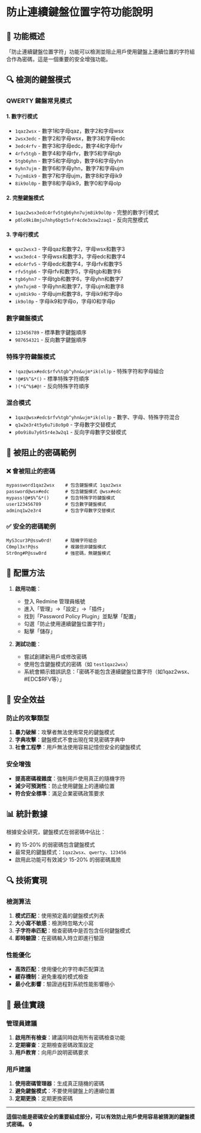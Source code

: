# 防止連續鍵盤位置字符功能說明

## 🎯 功能概述

「防止連續鍵盤位置字符」功能可以檢測並阻止用戶使用鍵盤上連續位置的字符組合作為密碼，這是一個重要的安全增強功能。

## 🔍 檢測的鍵盤模式

### QWERTY 鍵盤常見模式

#### 1. 數字行模式
- `1qaz2wsx` - 數字1和字母qaz，數字2和字母wsx
- `2wsx3edc` - 數字2和字母wsx，數字3和字母edc
- `3edc4rfv` - 數字3和字母edc，數字4和字母rfv
- `4rfv5tgb` - 數字4和字母rfv，數字5和字母tgb
- `5tgb6yhn` - 數字5和字母tgb，數字6和字母yhn
- `6yhn7ujm` - 數字6和字母yhn，數字7和字母ujm
- `7ujm8ik9` - 數字7和字母ujm，數字8和字母ik9
- `8ik9ol0p` - 數字8和字母ik9，數字0和字母olp

#### 2. 完整鍵盤模式
- `1qaz2wsx3edc4rfv5tgb6yhn7ujm8ik9ol0p` - 完整的數字行模式
- `p0lo9ki8mju7nhy6bgt5vfr4cde3xsw2zaq1` - 反向完整模式

#### 3. 字母行模式
- `qaz2wsx3` - 字母qaz和數字2，字母wsx和數字3
- `wsx3edc4` - 字母wsx和數字3，字母edc和數字4
- `edc4rfv5` - 字母edc和數字4，字母rfv和數字5
- `rfv5tgb6` - 字母rfv和數字5，字母tgb和數字6
- `tgb6yhn7` - 字母tgb和數字6，字母yhn和數字7
- `yhn7ujm8` - 字母yhn和數字7，字母ujm和數字8
- `ujm8ik9o` - 字母ujm和數字8，字母ik9和字母o
- `ik9ol0p` - 字母ik9和字母o，字母l0和字母p

### 數字鍵盤模式
- `123456789` - 標準數字鍵盤順序
- `987654321` - 反向數字鍵盤順序

### 特殊字符鍵盤模式
- `!qaz@wsx#edc$rfv%tgb^yhn&ujm*ik(ol)p` - 特殊字符和字母組合
- `!@#$%^&*()` - 標準特殊字符順序
- `)(*&^%$#@!` - 反向特殊字符順序

### 混合模式
- `1qaz@wsx#edc$rfv%tgb^yhn&ujm*ik(ol)p` - 數字、字母、特殊字符混合
- `q1w2e3r4t5y6u7i8o9p0` - 字母數字交替模式
- `p0o9i8u7y6t5r4e3w2q1` - 反向字母數字交替模式

## 🚫 被阻止的密碼範例

### ❌ 會被阻止的密碼
```
mypassword1qaz2wsx    # 包含鍵盤模式 1qaz2wsx
password@wsx#edc      # 包含鍵盤模式 @wsx#edc
mypass!@#$%^&*()      # 包含特殊字符鍵盤模式
user123456789         # 包含數字鍵盤模式
adminq1w2e3r4         # 包含字母數字交替模式
```

### ✅ 安全的密碼範例
```
MyS3cur3P@ssw0rd!     # 隨機字符組合
C0mpl3x!P@ss          # 複雜但非鍵盤模式
Str0ng#P@ssw0rd       # 強密碼，無鍵盤模式
```

## 🔧 配置方法

1. **啟用功能**：
   - 登入 Redmine 管理員帳號
   - 進入「管理」→「設定」→「插件」
   - 找到「Password Policy Plugin」並點擊「配置」
   - 勾選「防止使用連續鍵盤位置字符」
   - 點擊「儲存」

2. **測試功能**：
   - 嘗試創建新用戶或修改密碼
   - 使用包含鍵盤模式的密碼（如 `test1qaz2wsx`）
   - 系統會顯示錯誤訊息：「密碼不能包含連續鍵盤位置字符（如1qaz2wsx、#EDC$RFV等）」

## 🎯 安全效益

### 防止的攻擊類型
1. **暴力破解**：攻擊者無法使用常見的鍵盤模式
2. **字典攻擊**：鍵盤模式不會出現在常見密碼字典中
3. **社會工程學**：用戶無法使用容易記憶但安全的鍵盤模式

### 安全增強
- **提高密碼複雜度**：強制用戶使用真正的隨機字符
- **減少可預測性**：防止使用鍵盤上的連續位置
- **符合安全標準**：滿足企業密碼政策要求

## 📊 統計數據

根據安全研究，鍵盤模式在弱密碼中佔比：
- 約 15-20% 的弱密碼包含鍵盤模式
- 最常見的鍵盤模式：`1qaz2wsx`、`qwerty`、`123456`
- 啟用此功能可有效減少 15-20% 的弱密碼風險

## 🔍 技術實現

### 檢測算法
1. **模式匹配**：使用預定義的鍵盤模式列表
2. **大小寫不敏感**：檢測時忽略大小寫
3. **子字符串匹配**：檢查密碼中是否包含任何鍵盤模式
4. **即時驗證**：在密碼輸入時立即進行驗證

### 性能優化
- **高效匹配**：使用優化的字符串匹配算法
- **緩存機制**：避免重複的模式檢查
- **最小化影響**：驗證過程對系統性能影響極小

## 🚀 最佳實踐

### 管理員建議
1. **啟用所有檢查**：建議同時啟用所有密碼檢查功能
2. **定期審查**：定期檢查密碼政策設定
3. **用戶教育**：向用戶說明密碼要求

### 用戶建議
1. **使用密碼管理器**：生成真正隨機的密碼
2. **避免鍵盤模式**：不要使用鍵盤上的連續位置
3. **定期更換**：定期更換密碼

---

**這個功能是密碼安全的重要組成部分，可以有效防止用戶使用容易被猜測的鍵盤模式密碼。** 🔒 